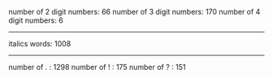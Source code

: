 number of 2 digit numbers: 66
number of 3 digit numbers: 170
number of 4 digit numbers: 6

----

italics words: 1008

----

number of . : 1298
number of ! : 175
number of ? : 151
